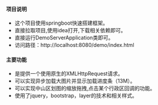 #### 项目说明

- 这个项目使用springboot快速搭建框架。
- 直接拉取项目,使用idea打开,下载相关依赖即可。
- 直接运行DemoServerApplication类即可。
- 访问路径：http://localhost:8080/demo/index.html

#### 主要功能

- 是提供一个使用原生的XMLHttpRequest请求。
- 可以实现异步加载大图片并显示加载进度条（13M）。
- 可以实现中山区划图的缩放拖拽,点击某个行政区回调的功能。
- 使用了jquery，bootstrap，layer的技术和相关样式。